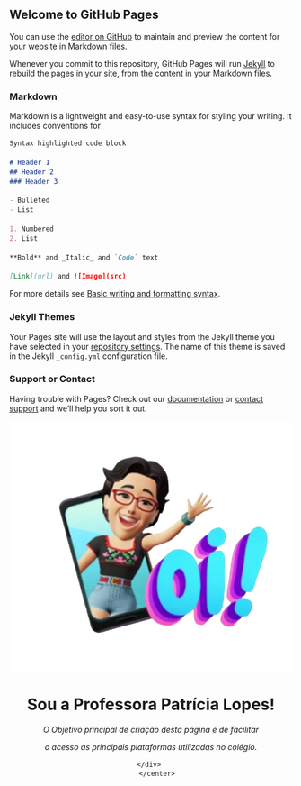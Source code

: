 ## Welcome to GitHub Pages

You can use the [editor on GitHub](https://github.com/ProfPatLopes/Apresenta-o/edit/main/README.md) to maintain and preview the content for your website in Markdown files.

Whenever you commit to this repository, GitHub Pages will run [Jekyll](https://jekyllrb.com/) to rebuild the pages in your site, from the content in your Markdown files.

### Markdown

Markdown is a lightweight and easy-to-use syntax for styling your writing. It includes conventions for

```markdown
Syntax highlighted code block

# Header 1
## Header 2
### Header 3

- Bulleted
- List

1. Numbered
2. List

**Bold** and _Italic_ and `Code` text

[Link](url) and ![Image](src)
```

For more details see [Basic writing and formatting syntax](https://docs.github.com/en/github/writing-on-github/getting-started-with-writing-and-formatting-on-github/basic-writing-and-formatting-syntax).

### Jekyll Themes

Your Pages site will use the layout and styles from the Jekyll theme you have selected in your [repository settings](https://github.com/ProfPatLopes/Apresenta-o/settings/pages). The name of this theme is saved in the Jekyll `_config.yml` configuration file.

### Support or Contact

Having trouble with Pages? Check out our [documentation](https://docs.github.com/categories/github-pages-basics/) or [contact support](https://support.github.com/contact) and we’ll help you sort it out.


</head>
    <body>
        <center>
            <div class="apre">
            <img class="img5" src="oiprof.png">
           <h1>Sou a <strong>Professora Patrícia Lopes!</strong></h1>
                <p><em>O Objetivo principal de criação desta página é de facilitar</em></p>
                <p><em>o acesso as principais plataformas utilizadas no colégio.</em></p>
        
            </div>         
        </center> 